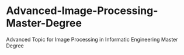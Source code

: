 # Advanced-Image-Processing-Master-Degree
Advanced Topic for Image Processing in Informatic Engineering Master Degree
